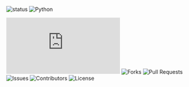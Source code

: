 
![status](https://img.shields.io/badge/status-updating-brightgreen)
![Python](https://img.shields.io/badge/Python-Intermediate-blue?style=flat&logo=python)
<!-- Repository Stats -->
![Stars](https://img.shields.io/github/stars/ananyadas2607/edit/main/README.md?style=flat&logo=github&logoColor=white&label=Stars&labelColor=181717&color=E3B341)
![Forks](https://img.shields.io/github/forks/yourusername/your-repo?style=flat&logo=github&logoColor=white&label=Forks&labelColor=181717&color=238636)
![Pull Requests](https://img.shields.io/github/issues-pr/yourusername/your-repo?style=flat&logo=github&logoColor=white&label=PRs&labelColor=181717&color=8957e5)
![Issues](https://img.shields.io/github/issues/yourusername/your-repo?style=flat&logo=github&logoColor=white&label=Issues&labelColor=181717&color=dd4b39)
![Contributors](https://img.shields.io/github/contributors/yourusername/your-repo?style=flat&logo=github&logoColor=white&label=Contributors&labelColor=181717&color=238636)
![License](https://img.shields.io/github/license/yourusername/your-repo?style=flat&logo=github&logoColor=white&label=License&labelColor=181717&color=2188ff)
<!--
**ananyadas2607/ananyadas2607** is a ✨ _special_ ✨ repository because its `README.md` (this file) appears on your GitHub profile.

Here are some ideas to get you started:

- 🔭 I’m currently working on ...
- 🌱 I’m currently learning ...
- 👯 I’m looking to collaborate on ...
- 🤔 I’m looking for help with ...
- 💬 Ask me about ...
- 📫 How to reach me: ...
- 😄 Pronouns: ...
- ⚡ Fun fact: ...
-->
